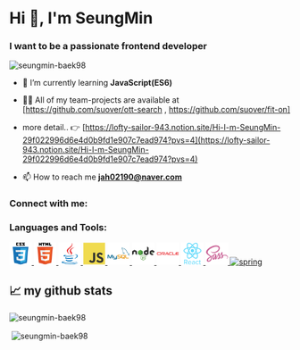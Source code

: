 <h1 align="left">Hi 👋, I'm SeungMin</h1>
<h3 align="left">I want to be a passionate frontend developer</h3>

<p align="left"> <img src="https://komarev.com/ghpvc/?username=seungmin-baek98&label=Profile%20views&color=0e75b6&style=flat" alt="seungmin-baek98" /> </p>

- 🌱 I’m currently learning **JavaScript(ES6)**

- 👨‍💻 All of my team-projects are available at [https://github.com/suover/ott-search , https://github.com/suover/fit-on]

- more detail.. 👉 [https://lofty-sailor-943.notion.site/Hi-I-m-SeungMin-29f022996d6e4d0b9fd1e907c7ead974?pvs=4](https://lofty-sailor-943.notion.site/Hi-I-m-SeungMin-29f022996d6e4d0b9fd1e907c7ead974?pvs=4)
  
- 📫 How to reach me **jah02190@naver.com**

<h3 align="left">Connect with me:</h3>
<p align="left">
</p>

<h3 align="left">Languages and Tools:</h3>
<p align="left"> 
  <a href="https://www.w3schools.com/css/" target="_blank" rel="noreferrer"> <img src="https://raw.githubusercontent.com/devicons/devicon/master/icons/css3/css3-original-wordmark.svg" alt="css3" width="40" height="40"/> </a> 
  <a href="https://www.w3.org/html/" target="_blank" rel="noreferrer"> <img src="https://raw.githubusercontent.com/devicons/devicon/master/icons/html5/html5-original-wordmark.svg" alt="html5" width="40" height="40"/> </a> 
  <a href="https://www.java.com" target="_blank" rel="noreferrer"> <img src="https://raw.githubusercontent.com/devicons/devicon/master/icons/java/java-original.svg" alt="java" width="40" height="40"/> </a> 
  <a href="https://developer.mozilla.org/en-US/docs/Web/JavaScript" target="_blank" rel="noreferrer"> <img src="https://raw.githubusercontent.com/devicons/devicon/master/icons/javascript/javascript-original.svg" alt="javascript" width="40" height="40"/> </a> 
  <a href="https://www.mysql.com/" target="_blank" rel="noreferrer"> <img src="https://raw.githubusercontent.com/devicons/devicon/master/icons/mysql/mysql-original-wordmark.svg" alt="mysql" width="40" height="40"/> </a> 
  <a href="https://nodejs.org" target="_blank" rel="noreferrer"> <img src="https://raw.githubusercontent.com/devicons/devicon/master/icons/nodejs/nodejs-original-wordmark.svg" alt="nodejs" width="40" height="40"/> </a> 
  <a href="https://www.oracle.com/" target="_blank" rel="noreferrer"> <img src="https://raw.githubusercontent.com/devicons/devicon/master/icons/oracle/oracle-original.svg" alt="oracle" width="40" height="40"/> </a>
  <a href="https://reactjs.org/" target="_blank" rel="noreferrer"> <img src="https://raw.githubusercontent.com/devicons/devicon/master/icons/react/react-original-wordmark.svg" alt="react" width="40" height="40"/> </a> 
  <a href="https://sass-lang.com" target="_blank" rel="noreferrer"> <img src="https://raw.githubusercontent.com/devicons/devicon/master/icons/sass/sass-original.svg" alt="sass" width="40" height="40"/> </a> 
  <a href="https://spring.io/" target="_blank" rel="noreferrer"> <img src="https://www.vectorlogo.zone/logos/springio/springio-icon.svg" alt="spring" width="40" height="40"/> </a> 
</p>

<p><h2 align="left">📈 my github stats </h2></p>

<p><img align="center" src="https://github-readme-stats.vercel.app/api/top-langs?username=seungmin-baek98&show_icons=true&locale=en&layout=compact" alt="seungmin-baek98" /></p>

<p>&nbsp;<img align="center" src="https://github-readme-stats.vercel.app/api?username=seungmin-baek98&show_icons=true&locale=en" alt="seungmin-baek98" /></p>


